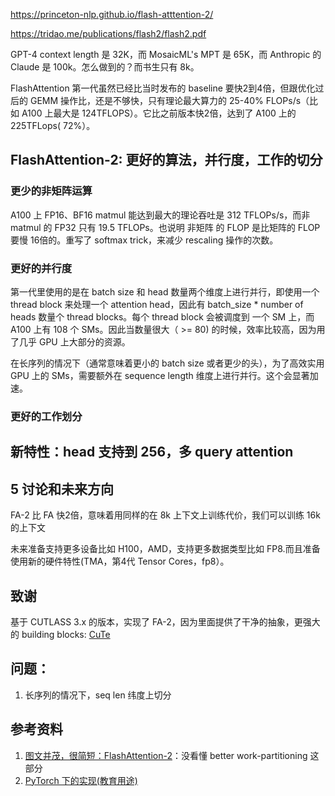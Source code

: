 https://princeton-nlp.github.io/flash-atttention-2/

https://tridao.me/publications/flash2/flash2.pdf

GPT-4 context length 是 32K，而 MosaicML's MPT 是 65K，而 Anthropic 的 Claude 是 100k。怎么做到的？而书生只有 8k。

FlashAttention 第一代虽然已经比当时发布的 baseline 要快2到4倍，但跟优化过后的 GEMM 操作比，还是不够快，只有理论最大算力的 25-40% FLOPs/s（比如 A100 上最大是 124TFLOPS）。它比之前版本快2倍，达到了 A100 上的 225TFLops( 72%）。

## FlashAttention-2: 更好的算法，并行度，工作的切分

### 更少的非矩阵运算
A100 上 FP16、BF16 matmul 能达到最大的理论吞吐是 312 TFLOPs/s，而非 matmul 的 FP32 只有 19.5 TFLOPs。也说明 非矩阵 的 FLOP 是比矩阵的 FLOP 要慢 16倍的。重写了 softmax trick，来减少 rescaling 操作的次数。

### 更好的并行度
第一代里使用的是在 batch size 和 head 数量两个维度上进行并行，即使用一个 thread block 来处理一个 attention head，因此有 batch_size * number of heads 数量个 thread blocks。每个 thread block 会被调度到 一个 SM 上，而 A100 上有 108 个 SMs。因此当数量很大（ >= 80) 的时候，效率比较高，因为用了几乎 GPU 上大部分的资源。

在长序列的情况下（通常意味着更小的 batch size 或者更少的头），为了高效实用 GPU  上的 SMs，需要额外在 sequence length 维度上进行并行。这个会显著加速。

### 更好的工作划分

## 新特性：head 支持到 256，多 query attention

## 5 讨论和未来方向
FA-2 比 FA 快2倍，意味着用同样的在 8k 上下文上训练代价，我们可以训练 16k 的上下文

未来准备支持更多设备比如 H100，AMD，支持更多数据类型比如 FP8.而且准备使用新的硬件特性(TMA，第4代 Tensor Cores，fp8）。

## 致谢
基于 CUTLASS 3.x 的版本，实现了 FA-2，因为里面提供了干净的抽象，更强大的 building blocks: [CuTe](https://github.com/NVIDIA/cutlass/blob/main/media/docs/cute/00_quickstart.md)

## 问题：
1. 长序列的情况下，seq len 纬度上切分

## 参考资料
1. [图文并茂，很简短：FlashAttention-2](https://princeton-nlp.github.io/flash-atttention-2/)：没看懂 better work-partitioning 这部分
2. [PyTorch 下的实现(教育用途)](https://github.com/kyegomez/FlashAttention20)
